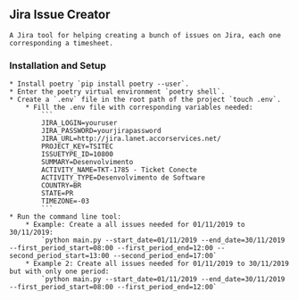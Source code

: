 
## Jira Issue Creator
    A Jira tool for helping creating a bunch of issues on Jira, each one corresponding a timesheet.

### Installation and Setup
    * Install poetry `pip install poetry --user`.
    * Enter the poetry virtual environment `poetry shell`.
    * Create a `.env` file in the root path of the project `touch .env`.
        * Fill the .env file with corresponding variables needed:
            ```
            JIRA_LOGIN=youruser
            JIRA_PASSWORD=yourjirapassword
            JIRA_URL=http://jira.lanet.accorservices.net/
            PROJECT_KEY=TSITEC
            ISSUETYPE_ID=10800
            SUMMARY=Desenvolvimento
            ACTIVITY_NAME=TKT-1785 - Ticket Conecte
            ACTIVITY_TYPE=Desenvolvimento de Software
            COUNTRY=BR
            STATE=PR
            TIMEZONE=-03
            ```
    * Run the command line tool:
        * Example: Create a all issues needed for 01/11/2019 to 30/11/2019:
            `python main.py --start_date=01/11/2019 --end_date=30/11/2019 --first_period_start=08:00 --first_period_end=12:00 --second_period_start=13:00 --second_period_end=17:00`
        * Example 2: Create all issues needed for 01/11/2019 to 30/11/2019 but with only one period:
            `python main.py --start_date=01/11/2019 --end_date=30/11/2019 --first_period_start=08:00 --first_period_end=12:00`
